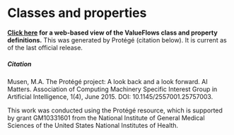# Classes and properties

<b>[Click here](https://raw.githubusercontent.com/valueflows/valueflows/master/docs/specification/protege-generated-doc/contents.html) for a web-based view of the ValueFlows class and property definitions.</b>  This was generated by Protégé (citation below).  It is current as of the last official release.

##### Citation

Musen, M.A. The Protégé project: A look back and a look forward. AI Matters. Association of Computing Machinery Specific Interest Group in Artificial Intelligence, 1(4), June 2015. DOI: 10.1145/2557001.25757003.

This work was conducted using the Protégé resource, which is supported by grant GM10331601 from the National Institute of General Medical Sciences of the United States National Institutes of Health.
